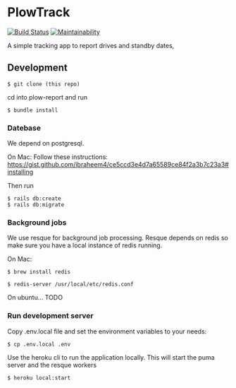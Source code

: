 # PlowTrack

[![Build Status](https://www.travis-ci.com/stestaub/plow_report.svg?branch=master)](https://www.travis-ci.com/stestaub/plow_report)
[![Maintainability](https://api.codeclimate.com/v1/badges/11b9c19478d424769dcd/maintainability)](https://codeclimate.com/github/stestaub/plow_report/maintainability)

A simple tracking app to report drives and standby dates,

## Development

```
$ git clone (this repo)
```

cd into plow-report and run
```
$ bundle install
```

### Datebase
We depend on postgresql.

On Mac: Follow these instructions: https://gist.github.com/ibraheem4/ce5ccd3e4d7a65589ce84f2a3b7c23a3#installing

Then run

```
$ rails db:create
$ rails db:migrate
```

### Background jobs
We use resque for background job processing. Resque depends on redis so make sure you have a local instance of redis running.

On Mac:
```
$ brew install redis
```

```
$ redis-server /usr/local/etc/redis.conf
```

On ubuntu... TODO

### Run development server
Copy .env.local file and set the environment variables to your needs:

```
$ cp .env.local .env
```

Use the heroku cli to run the application locally. This will start the puma server and the resque workers

 ```
 $ heroku local:start
 ```
